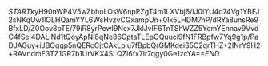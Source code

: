 $START$kyH90nWP4V5wZbhoLOsW6npPZgT4m1LXVbj6/iJ0iYU4d74Vg1YBFJ2sNKqUw1lOLHQamYYL6WsHvzvCGxampUn+0Ix5LHDM7nP/dRYa8unsRe9BfxLD/Z0Oov8pTE/79iR8yrPewI9Ncx7JklJvIF6TnTShWZZ5YomYEnnav9VvdC4fSeI4DALiNd1tQoyApNI8qNe86CptaTLEpOQuuci9fN1FRBpfw7Yq9g1p/PaDJAGuy+iJBOggp5nQERcCjtCAkLpiu7fBpbQrGMKdeiS5C2qrTHZ+2INrY9H2+RAVndmE3TZ1GR7b1UrVKX4SLQZl6fx7lr7qgy0Ge1zcYA==$END$